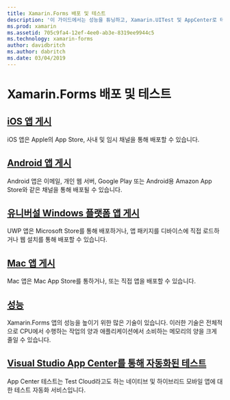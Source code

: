 ```yaml
---
title: Xamarin.Forms 배포 및 테스트
description: '이 가이드에서는 성능을 튜닝하고, Xamarin.UITest 및 AppCenter로 테스트를 자동화하여 Xamarin.Forms 애플리케이션을 안정화하는 방법을 검사합니다.'
ms.prod: xamarin
ms.assetid: 705c9fa4-12ef-4ee0-ab3e-8319ee9944c5
ms.technology: xamarin-forms
author: davidbritch
ms.author: dabritch
ms.date: 03/04/2019
---
```


# <a name="xamarinforms-deployment-and-testing"></a>Xamarin.Forms 배포 및 테스트

## <a name="publishing-ios-appsiosdeploy-testapp-distributionindexmd"></a>[iOS 앱 게시](~/ios/deploy-test/app-distribution/index.md)

iOS 앱은 Apple의 App Store, 사내 및 임시 채널을 통해 배포할 수 있습니다.

## <a name="publishing-android-appsandroiddeploy-testpublishingindexmd"></a>[Android 앱 게시](~/android/deploy-test/publishing/index.md)

Android 앱은 이메일, 개인 웹 서버, Google Play 또는 Android용 Amazon App Store와 같은 채널을 통해 배포될 수 있습니다.

## <a name="publishing-universal-windows-platform-appswindowsuwppackaging"></a>[유니버설 Windows 플랫폼 앱 게시](/windows/uwp/packaging/)

UWP 앱은 Microsoft Store를 통해 배포하거나, 앱 패키지를 디바이스에 직접 로드하거나 웹 설치를 통해 배포할 수 있습니다.

## <a name="publishing-mac-appsmacdeploy-testpublishing-to-the-app-storeindexmd"></a>[Mac 앱 게시](~/mac/deploy-test/publishing-to-the-app-store/index.md)

Mac 앱은 Mac App Store를 통하거나, 또는 직접 앱을 배포할 수 있습니다.

## <a name="performanceperformancemd"></a>[성능](performance.md)

Xamarin.Forms 앱의 성능을 높이기 위한 많은 기술이 있습니다. 이러한 기술은 전체적으로 CPU에서 수행하는 작업의 양과 애플리케이션에서 소비하는 메모리의 양을 크게 줄일 수 있습니다.

## <a name="automated-testing-with-visual-studio-app-centerappcentertest-cloud"></a>[Visual Studio App Center를 통해 자동화된 테스트](/appcenter/test-cloud/)

App Center 테스트는 Test Cloud라고도 하는 네이티브 및 하이브리드 모바일 앱에 대한 테스트 자동화 서비스입니다.

